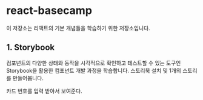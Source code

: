 # react-basecamp

이 저장소는 리액트의 기본 개념들을 학습하기 위한 저장소입니다.

## 1. Storybook

컴포넌트의 다양한 상태와 동작을 시각적으로 확인하고 테스트할 수 있는 도구인 Storybook을 활용한 컴포넌트 개발 과정을 학습합니다.
스토리북 설치 및 1개의 스토리를 만들어봅니다.

카드 번호를 입력 받아서 보여준다.
